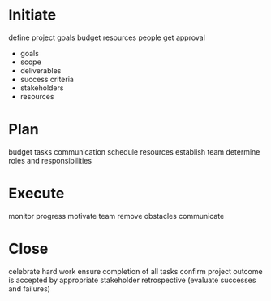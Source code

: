 # Initiate

define project goals
budget
resources
people
get approval

- goals
- scope
- deliverables
- success criteria
- stakeholders
- resources

# Plan

budget
tasks
communication
schedule
resources
establish team
determine roles and responsibilities

# Execute

monitor progress
motivate team
remove obstacles
communicate

# Close

celebrate hard work
ensure completion of all tasks
confirm project outcome is accepted by appropriate stakeholder
retrospective (evaluate successes and failures)

